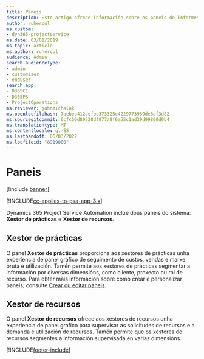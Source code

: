 ```yaml
---
title: Paneis
description: Este artigo ofrece información sobre os paneis de informes que se inclúen en Dynamics 365 Project Service Automation.
author: ruhercul
ms.custom:
- dyn365-projectservice
ms.date: 03/01/2019
ms.topic: article
ms.author: ruhercul
audience: Admin
search.audienceType:
- admin
- customizer
- enduser
search.app:
- D365CE
- D365PS
- ProjectOperations
ms.reviewer: johnmichalak
ms.openlocfilehash: 7aebeb412defbe373325c4229773969de8af3d82
ms.sourcegitcommit: 6cfc50d89528df977a8f6a55c1ad39d99800d9b4
ms.translationtype: MT
ms.contentlocale: gl-ES
ms.lasthandoff: 06/03/2022
ms.locfileid: "8919000"
---
```

# <a name="dashboards"></a>Paneis

[!include [banner](../includes/psa-now-project-operations.md)]

[!INCLUDE[cc-applies-to-psa-app-3.x](../includes/cc-applies-to-psa-app-3x.md)]

Dynamics 365 Project Service Automation inclúe dous paneis do sistema: **Xestor de prácticas** e **Xestor de recursos**.

## <a name="practice-manager"></a>Xestor de prácticas 

O panel **Xestor de prácticas** proporciona aos xestores de prácticas unha experiencia de panel gráfico de seguimento de custos, vendas e marxe bruta e utilización. Tamén permite aos xestores de prácticas segmentar a información por diversas dimensións, como cliente, proxecto ou rol de recurso. Para obter máis información sobre como crear e personalizar paneis, consulte [Crear ou editar paneis](/dynamics365/customerengagement/on-premises/customize/create-edit-dashboards).

## <a name="resource-manager"></a>Xestor de recursos 

O panel **Xestor de recursos** ofrece aos xestores de recursos unha experiencia de panel gráfico para supervisar as solicitudes de recursos e a demanda e utilización de recursos. Tamén permite que os xestores de recursos segmentes a información supervisada en varias dimensións.


[!INCLUDE[footer-include](../includes/footer-banner.md)]
